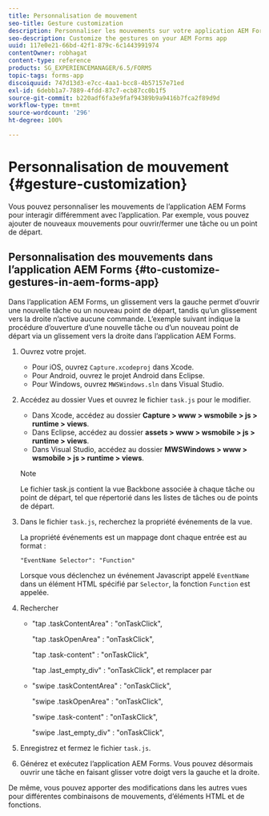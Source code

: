 ```yaml
---
title: Personnalisation de mouvement
seo-title: Gesture customization
description: Personnaliser les mouvements sur votre application AEM Forms
seo-description: Customize the gestures on your AEM Forms app
uuid: 117e0e21-66bd-42f1-879c-6c1443991974
contentOwner: robhagat
content-type: reference
products: SG_EXPERIENCEMANAGER/6.5/FORMS
topic-tags: forms-app
discoiquuid: 747d13d3-e7cc-4aa1-bcc8-4b57157e71ed
exl-id: 6debb1a7-7889-4fdd-87c7-ecb87cc0b1f5
source-git-commit: b220adf6fa3e9faf94389b9a9416b7fca2f89d9d
workflow-type: tm+mt
source-wordcount: '296'
ht-degree: 100%

---
```


# Personnalisation de mouvement {#gesture-customization}

Vous pouvez personnaliser les mouvements de l’application AEM Forms pour interagir différemment avec l’application. Par exemple, vous pouvez ajouter de nouveaux mouvements pour ouvrir/fermer une tâche ou un point de départ.

## Personnalisation des mouvements dans l’application AEM Forms {#to-customize-gestures-in-aem-forms-app}

Dans l’application AEM Forms, un glissement vers la gauche permet d’ouvrir une nouvelle tâche ou un nouveau point de départ, tandis qu’un glissement vers la droite n’active aucune commande. L’exemple suivant indique la procédure d’ouverture d’une nouvelle tâche ou d’un nouveau point de départ via un glissement vers la droite dans l’application AEM Forms.

1. Ouvrez votre projet.

   * Pour iOS, ouvrez `Capture.xcodeproj` dans Xcode.
   * Pour Android, ouvrez le projet Android dans Eclipse.
   * Pour Windows, ouvrez `MWSWindows.sln` dans Visual Studio.

1. Accédez au dossier Vues et ouvrez le fichier `task.js` pour le modifier.

   * Dans Xcode, accédez au dossier **Capture > www > wsmobile > js > runtime > views**.
   * Dans Eclipse, accédez au dossier **assets > www > wsmobile > js > runtime > views**.
   * Dans Visual Studio, accédez au dossier **MWSWindows > www > wsmobile > js > runtime > views**.

   >[!NOTE]
   >
   >Le fichier task.js contient la vue Backbone associée à chaque tâche ou point de départ, tel que répertorié dans les listes de tâches ou de points de départ.

1. Dans le fichier `task.js`, recherchez la propriété événements de la vue.

   La propriété événements est un mappage dont chaque entrée est au format :

   `"EventName Selector": "Function"`

   Lorsque vous déclenchez un événement Javascript appelé `EventName` dans un élément HTML spécifié par `Selector`, la fonction `Function` est appelée.

1. Rechercher

   * &quot;tap .taskContentArea&quot; : &quot;onTaskClick&quot;,

      &quot;tap .taskOpenArea&quot; : &quot;onTaskClick&quot;,

      &quot;tap .task-content&quot; : &quot;onTaskClick&quot;,

      &quot;tap .last_empty_div&quot; : &quot;onTaskClick&quot;,
   et remplacer par

   * &quot;swipe .taskContentArea&quot; : &quot;onTaskClick&quot;,

      &quot;swipe .taskOpenArea&quot; : &quot;onTaskClick&quot;,

      &quot;swipe .task-content&quot; : &quot;onTaskClick&quot;,

      &quot;swipe .last_empty_div&quot; : &quot;onTaskClick&quot;,


1. Enregistrez et fermez le fichier `task.js`.
1. Générez et exécutez l’application AEM Forms. Vous pouvez désormais ouvrir une tâche en faisant glisser votre doigt vers la gauche et la droite.

De même, vous pouvez apporter des modifications dans les autres vues pour différentes combinaisons de mouvements, d’éléments HTML et de fonctions.
